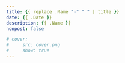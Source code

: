 ```yaml
---
title: {{ replace .Name "-" " " | title }}
date: {{ .Date }}
description: {{ .Name }}
nonpost: false

# cover:
#     src: cover.png
#     show: true
---
```


